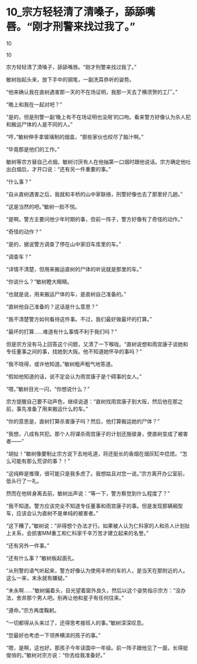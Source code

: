 # 10_宗方轻轻清了清嗓子，舔舔嘴唇。“刚才刑警来找过我了。”

10

10

宗方轻轻清了清嗓子，舔舔嘴唇。“刚才刑警来找过我了。”

敏树抬起头来，放下手中的钢笔，一副洗耳恭听的姿势。

“他来确认我在直树遇害那一天的不在场证明，我那一天去了横须贺的工厂。”

“晚上和我在一起对吧？”

“是的，但是刑警一副‘晚上有不在场证明也没用’的口吻。看来警方好像认为杀人犯和搬运尸体的人是不同的人。”

“哼，”敏树伸手拿玻璃制的烟盒，“那些家伙也绞尽了脑汁啊。”

“毕竟那是他们的工作。”

敏树等宗方替自己点烟，敏树讨厌有人在他抽第一口烟时跟他说话。宗方确定他吐出白烟后，才开口说：“还有另一件重要的事。”

“什么事？”

“自从直树遇害之后，我就和丰桥的山中家联络，刑警好像也去了那里好几趟。”

“这是当然的吧。”敏树一脸不悦。

“是啊。警方主要问他少年时期的事，但前一阵子，警方好像有了奇怪的动作。”

“奇怪的动作？”

“是的，据说警方调查了停在山中家旧车库里的车。”

“调查车？”

“详情不清楚，但用来搬运直树的尸体的听说就是那里的车。”

“你说什么？”敏树瞪大眼睛。

“也就是说，用来搬运尸体的车，是直树自己准备的。”

“直树他自己准备的？这话是什么意思？”

“我不清楚警方如何看待这件事。不过，我们最好做最坏的打算。”

“最坏的打算……难道有什么事情不利于我们吗？”

但是宗方没有马上回答这个问题，又清了一下喉咙。“直树说想和雨宫康子谈她和专任董事之间的事，找她到大阪。他不知道她怀孕的事吗？”

“我不晓得，或许他知道。”敏树粗声粗气地答道。

“假如他知道的话，说不定会认为雨宫康子是个碍事的女人。”

“喂，”敏树目光一闪，“你想说什么？”

宗方提醒自己要不动声色，继续说道：“直树找雨宫康子到大阪，然后他在那之前，事先准备了用来搬运什么的车。”

“你的意思是，直树打算杀害康子吗？然后，他打算搬运她的尸体？”

“我想，八成有共犯。那个人将谋杀雨宫康子的计划还施彼身，使直树变成了被害者——”

“胡扯！”敏树像要制止宗方说下去地吼道，将还挺长的香烟在烟灰缸中捻熄。“怎么可能有那么荒谬的事？！”

“这纯粹是推理，很可能只是我多虑了。我想姑且对您一说。”宗方离开办公室前，低头行了一礼。

然而在他转身离去前，敏树出声说：“等一下，警方察觉到什么程度了？”

“我不知道。警方应该完全不知道专任董事和雨宫康子的事。但是发现那辆厢型车，应该会认为直树不是单纯的被害者。”

“这下糟了。”敏树说：“非得想个办法才行。如果被人认为仁科家的人和杀人计划扯上关系，会损害MM重工和仁科家千辛万苦才建立起来的名誉。”

“还有另外一件事。”

“还有什么事？”敏树板起面孔。

“从刑警的语气听起来，警方好像认为使用丰桥的车的人，是当天在那附近的人。这么一来，末永就有嫌疑。”

“末永啊……”敏树偏着头，目光望着窗外良久，然后以这个姿势指示宗方：“没办法，舍弃那个男人吧。别再让他和星子有任何往来。”

“遵命。”宗方再度鞠躬。

“一切都得从头来过了，还得思考接班人的事。”敏树深深叹息。

“您最好也考虑一下领养横滨的孩子的事。”

“嗯，是啊，这也好。那孩子今年读国中一年级。前一阵子跟他见了一面，长得挺俊俏的。”敏树对宗方说：“你去给我准备好。”